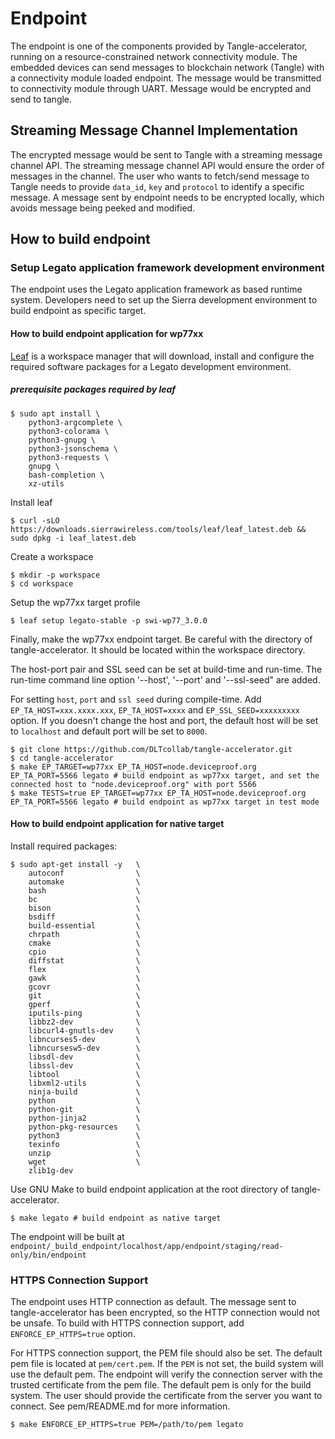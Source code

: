 # Endpoint

The endpoint is one of the components provided by Tangle-accelerator, running on a resource-constrained network connectivity module. The embedded devices can send messages to blockchain network (Tangle) with a connectivity module loaded endpoint. The message would be transmitted to connectivity module through UART. Message would be encrypted and send to tangle.

## Streaming Message Channel Implementation

The encrypted message would be sent to Tangle with a streaming message channel API. The streaming message channel API would ensure the order of messages in the channel. The user who wants to fetch/send message to Tangle needs to provide `data_id`, `key` and `protocol` to identify a specific message.
A message sent by endpoint needs to be encrypted locally, which avoids message being peeked and modified.

## How to build endpoint

### Setup Legato application framework development environment

The endpoint uses the Legato application framework as based runtime system. Developers need to set up the Sierra development environment to build endpoint as specific target.

#### How to build endpoint application for wp77xx

[Leaf](https://docs.legato.io/latest/toolsLeaf.html) is a workspace manager that will download, install and configure the required software packages for a Legato development environment.

##### prerequisite packages required by leaf

```shell
$ sudo apt install \
    python3-argcomplete \
    python3-colorama \
    python3-gnupg \
    python3-jsonschema \
    python3-requests \
    gnupg \
    bash-completion \
    xz-utils
```

Install leaf

```shell
$ curl -sLO https://downloads.sierrawireless.com/tools/leaf/leaf_latest.deb && sudo dpkg -i leaf_latest.deb
```

Create a workspace

```shell
$ mkdir -p workspace
$ cd workspace
```

Setup the wp77xx target profile

```shell
$ leaf setup legato-stable -p swi-wp77_3.0.0
```

Finally, make the wp77xx endpoint target. Be careful with the directory of tangle-accelerator. It should be located within the workspace directory.

The host-port pair and SSL seed can be set at build-time and run-time. The run-time command line option '--host', '--port' and '--ssl-seed" are added. 

For setting `host`, `port` and `ssl seed` during compile-time. Add `EP_TA_HOST=xxx.xxxx.xxx`, `EP_TA_HOST=xxxx` and `EP_SSL_SEED=xxxxxxxxx` option. If you doesn't change the host and port, the default host will be set to `localhost` and default port will be set to `8000`.

```shell
$ git clone https://github.com/DLTcollab/tangle-accelerator.git
$ cd tangle-accelerator
$ make EP_TARGET=wp77xx EP_TA_HOST=node.deviceproof.org EP_TA_PORT=5566 legato # build endpoint as wp77xx target, and set the connected host to "node.deviceproof.org" with port 5566
$ make TESTS=true EP_TARGET=wp77xx EP_TA_HOST=node.deviceproof.org EP_TA_PORT=5566 legato # build endpoint as wp77xx target in test mode
```

#### How to build endpoint application for native target

Install required packages:

```shell
$ sudo apt-get install -y   \
    autoconf                \
    automake                \
    bash                    \
    bc                      \
    bison                   \
    bsdiff                  \
    build-essential         \
    chrpath                 \
    cmake                   \
    cpio                    \
    diffstat                \
    flex                    \
    gawk                    \
    gcovr                   \
    git                     \
    gperf                   \
    iputils-ping            \
    libbz2-dev              \
    libcurl4-gnutls-dev     \
    libncurses5-dev         \
    libncursesw5-dev        \
    libsdl-dev              \
    libssl-dev              \
    libtool                 \
    libxml2-utils           \
    ninja-build             \
    python                  \
    python-git              \
    python-jinja2           \
    python-pkg-resources    \
    python3                 \
    texinfo                 \
    unzip                   \
    wget                    \
    zlib1g-dev
```

Use GNU Make to build endpoint application at the root directory of tangle-accelerator.

```shell
$ make legato # build endpoint as native target
```

The endpoint will be built at `endpoint/_build_endpoint/localhost/app/endpoint/staging/read-only/bin/endpoint`

### HTTPS Connection Support

The endpoint uses HTTP connection as default. The message sent to tangle-accelerator has been encrypted, so the HTTP connection would not be unsafe. To build with HTTPS connection support, add `ENFORCE_EP_HTTPS=true` option.

For HTTPS connection support, the PEM file should also be set. The default pem file is located at `pem/cert.pem`. If the `PEM` is not set, the build system will use the default pem. The endpoint will verify the connection server with the trusted certificate from the pem file. The default pem is only for the build system. The user should provide the certificate from the server you want to connect. See pem/README.md for more information.

```shell
$ make ENFORCE_EP_HTTPS=true PEM=/path/to/pem legato
```
